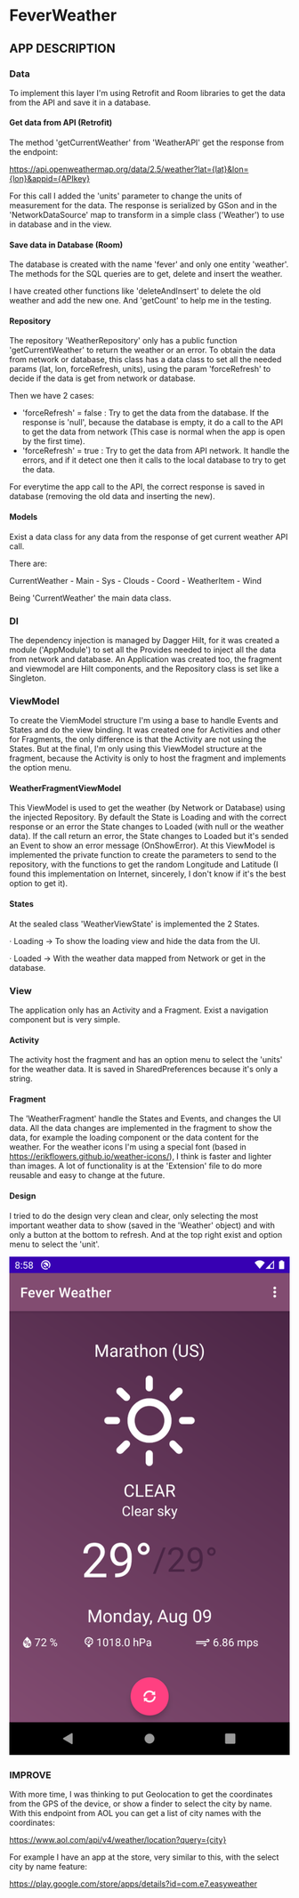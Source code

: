# FeverWeather

## APP DESCRIPTION

### Data
To implement this layer I'm using Retrofit and Room libraries to get the data from the API and save it in a database.

#### Get data from API (Retrofit)
The method 'getCurrentWeather' from 'WeatherAPI' get the response from the endpoint:

https://api.openweathermap.org/data/2.5/weather?lat={lat}&lon={lon}&appid={APIkey}

For this call I added the 'units' parameter to change the units of measurement for the data.
The response is serialized by GSon and in the 'NetworkDataSource' map to transform in a simple class ('Weather') to use in database and in the view.

#### Save data in Database (Room)
The database is created with the name 'fever' and only one entity 'weather'.
The methods for the SQL queries are to get, delete and insert the weather.

I have created other functions like 'deleteAndInsert' to delete the old weather and add the new one.
And 'getCount' to help me in the testing.

#### Repository
The repository 'WeatherRepository' only has a public function 'getCurrentWeather' to return the weather or an error.
To obtain the data from network or database, this class has a data class to set all the needed params (lat, lon, forceRefresh, units), using the param 'forceRefresh' to decide if the data is get from network or database.

Then we have 2 cases:
 - 'forceRefresh' = false : Try to get the data from the database. If the response is 'null', because the database is empty, it do a call to the API to get the data from network (This case is normal when the app is open by the first time).
 - 'forceRefresh' = true : Try to get the data from API network. It handle the errors, and if it detect one then it calls to the local database to try to get the data.

For everytime the app call to the API, the correct response is saved in database (removing the old data and inserting the new).

#### Models
Exist a data class for any data from the response of get current weather API call.

There are:

CurrentWeather - Main - Sys - Clouds - Coord - WeatherItem - Wind

Being 'CurrentWeather' the main data class.

### DI
The dependency injection is managed by Dagger Hilt, for it was created a module ('AppModule') to set all the Provides needed to inject all the data from network and database.
An Application was created too, the fragment and viewmodel are Hilt components, and the Repository class is set like a Singleton.

### ViewModel
To create the ViemModel structure I'm using a base to handle Events and States and do the view binding.
It was created one for Activities and other for Fragments, the only difference is that the Activity are not using the States.
But at the final, I'm only using this ViewModel structure at the fragment, because the Activity is only to host the fragment and implements the option menu.

#### WeatherFragmentViewModel
This ViewModel is used to get the weather (by Network or Database) using the injected Repository.
By default the State is Loading and with the correct response or an error the State changes to Loaded (with null or the weather data).
If the call return an error, the State changes to Loaded but it's sended an Event to show an error message (OnShowError).
At this ViewModel is implemented the private function to create the parameters to send to the repository, with the functions to get the random Longitude and Latitude (I found this implementation on Internet, sincerely, I don't know if it's the best option to get it).

#### States
At the sealed class 'WeatherViewState' is implemented the 2 States.

· Loading -> To show the loading view and hide the data from the UI.

· Loaded  -> With the weather data mapped from Network or get in the database.

### View
The application only has an Activity and a Fragment.
Exist a navigation component but is very simple.

#### Activity
The activity host the fragment and has an option menu to select the 'units' for the weather data.
It is saved in SharedPreferences because it's only a string.

#### Fragment
The 'WeatherFragment' handle the States and Events, and changes the UI data.
All the data changes are implemented in the fragment to show the data, for example the loading component or the data content for the weather.
For the weather icons I'm using a special font (based in https://erikflowers.github.io/weather-icons/), I think is faster and lighter than images. A lot of functionality is at the 'Extension' file to do more reusable and easy to change at the future.

#### Design
I tried to do the design very clean and clear, only selecting the most important weather data to show (saved in the 'Weather' object) and with only a button at the bottom to refresh. And at the top right exist and option menu to select the 'unit'.

![alt text](https://github.com/E7-Company/FeverWeather/blob/main/Screenshot_20210809_205858.png?raw=true&s=200)

### IMPROVE
With more time, I was thinking to put Geolocation to get the coordinates from the GPS of the device, or show a finder to select the city by name.
With this endpoint from AOL you can get a list of city names with the coordinates:

https://www.aol.com/api/v4/weather/location?query={city}

For example I have an app at the store, very similar to this, with the select city by name feature:

https://play.google.com/store/apps/details?id=com.e7.easyweather


